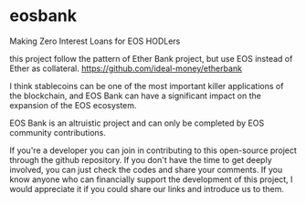 # eosbank
Making Zero Interest Loans for EOS HODLers


this project follow the pattern of Ether Bank project, but use EOS instead of Ether as collateral.
https://github.com/ideal-money/etherbank


I think stablecoins can be one of the most important killer applications of the blockchain, and EOS Bank can have a significant impact on the expansion of the EOS ecosystem.

EOS Bank is an altruistic project and can only be completed by EOS community contributions.

If you're a developer you can join in contributing to this open-source project through the github repository.
If you don't have the time to get deeply involved, you can just check the codes and share your comments.
If you know anyone who can financially support the development of this project, I would appreciate it if you could share our links and introduce us to them.
